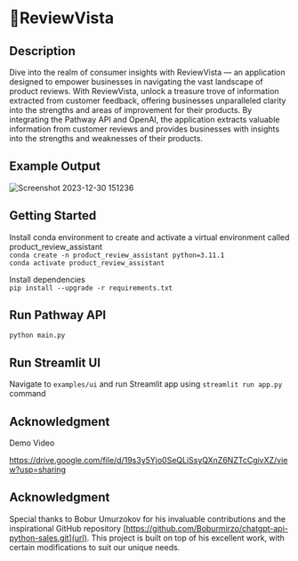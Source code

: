# 🌟ReviewVista

## Description

Dive into the realm of consumer insights with ReviewVista — an application designed to empower businesses in navigating the vast landscape of product reviews. With ReviewVista, unlock a treasure trove of information extracted from customer feedback, offering businesses unparalleled clarity into the strengths and areas of improvement for their products. By integrating the Pathway API and OpenAI, the application extracts valuable information from customer reviews and provides businesses with insights into the strengths and weaknesses of their products.

## Example Output

![Screenshot 2023-12-30 151236](https://github.com/JC99NIT/product_review_assistant/assets/63485775/5d1faaf4-f73b-453b-8a9e-9e2593eed856)

## Getting Started

Install conda environment to create and activate a virtual environment called product_review_assistant  
`conda create -n product_review_assistant python=3.11.1`  
`conda activate product_review_assistant`  

Install dependencies  
`pip install --upgrade -r requirements.txt`

## Run Pathway API  

`python main.py`

## Run Streamlit UI

Navigate to `examples/ui` and run Streamlit app using `streamlit run app.py` command

## Acknowledgment

Demo Video

https://drive.google.com/file/d/19s3y5Yjo0SeQLiSsyQXnZ6NZTcCgivXZ/view?usp=sharing

## Acknowledgment

Special thanks to Bobur Umurzokov for his invaluable contributions and the inspirational GitHub repository [https://github.com/Boburmirzo/chatgpt-api-python-sales.git](url). This project is built on top of his excellent work, with certain modifications to suit our unique needs.
